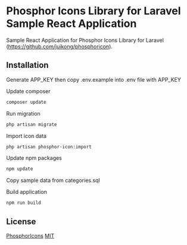 # Phosphor Icons Library for Laravel Sample React Application

Sample React Application for Phosphor Icons Library for Laravel (https://github.com/juikong/phosphoricon).

## Installation

Generate APP_KEY then copy .env.example into .env file with APP_KEY

Update composer

```bash
composer update
```

Run migration

```bash
php artisan migrate
```

Import icon data

```bash
php artisan phosphor-icon:import
```

Update npm packages

```bash
npm update
```

Copy sample data from categories.sql

Build application

```bash
npm run build
```

## License

[PhosphorIcons](https://phosphoricons.com/)
[MIT](https://choosealicense.com/licenses/mit/)
